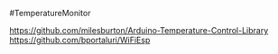 #TemperatureMonitor

https://github.com/milesburton/Arduino-Temperature-Control-Library
https://github.com/bportaluri/WiFiEsp

